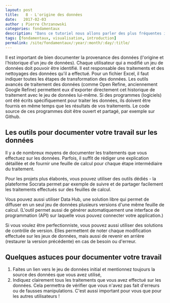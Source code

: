 ```yaml
---
layout: post
title:   8 - L'origine des données
date:   2017-02-03
author : Pierre Chrzanowski	
categories: fondamentaux
description: "Dans ce tutoriel nous allons parler des plus fréquentes idées fausses et des pièges à éviter quand on commence à analyser et visualiser des données. C'est seulement quand on connaît les erreurs habituelles qu'on peut les éviter dans son propre travail et les détecter quand elles sont citées par erreur dans le travail des autres."
tags: [fondamentaux, visualisation, introduction]
permalink: /site/fondamentaux/:year/:month/:day/:title/
---
```


Il est important de bien documenter la provenance des données (l'origine et l'historique d'un jeu de données). Chaque utilisateur qui a modifié un jeu de données doit pouvoir être identifié. Il est responsable des traitements et des nettoyages des données qu'il a effectué. Pour un fichier Excel, il faut indiquer toutes les étapes de transformation des données. Les outils avancés de traitement des données (comme Open Refine, anciennement Google Refine) permettent eux d'exporter directement cet historique de traitement avec le jeu de données lui-même. Si des programmes (logiciels) ont été écrits spécifiquement pour traiter les données, ils doivent être fournis en même temps que les résultats de vos traitements. Le code source de ces programmes doit être ouvert et partagé, par exemple sur Github.

## Les outils pour documenter votre travail sur les données

Il y a de nombreux moyens de documenter les traitements que vous effectuez sur les données. Parfois, il suffit de rédiger une explication détaillée et de fournir une feuille de calcul pour chaque étape intermédiaire du traitement.

Pour les projets plus élaborés, vous pouvez utiliser des outils dédiés - la plateforme Socrata permet par exemple de suivre et de partager facilement les traitements effectués sur des feuilles de calcul.

Vous pouvez aussi utiliser Data Hub, une solution libre qui permet de diffuser en un seul jeu de données plusieurs versions d'une même feuille de calcul. (L'outil permet aussi de générer automatiquement une interface de programmation (API) sur laquelle vous pouvez connecter votre application.)

Si vous voulez être perfectionniste, vous pouvez aussi utiliser des solutions de contrôle de version. Elles permettent de noter chaque modification effectuée sur les jeux de données, mais aussi de revenir en arrière (restaurer la version précédente) en cas de besoin ou d'erreur. 

## Quelques astuces pour documenter votre travail 
1. Faites un lien vers le jeu de données initial et mentionnez toujours la source des données que vous avez utilisé, 
2. Indiquez clairement tous les traitements que vous avez effectué sur les données. Cela permettra de vérifier que vous n'avez pas fait d'erreurs ou de fausses manipulations. 
C'est aussi important pour vous que pour les autres utilisateurs !
